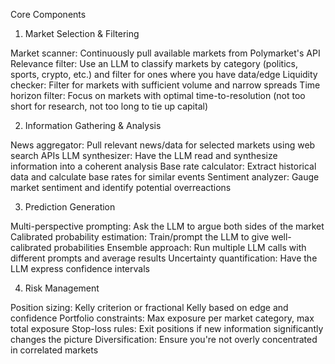 Core Components
1. Market Selection & Filtering

Market scanner: Continuously pull available markets from Polymarket's API
Relevance filter: Use an LLM to classify markets by category (politics, sports, crypto, etc.) and filter for ones where you have data/edge
Liquidity checker: Filter for markets with sufficient volume and narrow spreads
Time horizon filter: Focus on markets with optimal time-to-resolution (not too short for research, not too long to tie up capital)

2. Information Gathering & Analysis

News aggregator: Pull relevant news/data for selected markets using web search APIs
LLM synthesizer: Have the LLM read and synthesize information into a coherent analysis
Base rate calculator: Extract historical data and calculate base rates for similar events
Sentiment analyzer: Gauge market sentiment and identify potential overreactions

3. Prediction Generation

Multi-perspective prompting: Ask the LLM to argue both sides of the market
Calibrated probability estimation: Train/prompt the LLM to give well-calibrated probabilities
Ensemble approach: Run multiple LLM calls with different prompts and average results
Uncertainty quantification: Have the LLM express confidence intervals

4. Risk Management

Position sizing: Kelly criterion or fractional Kelly based on edge and confidence
Portfolio constraints: Max exposure per market category, max total exposure
Stop-loss rules: Exit positions if new information significantly changes the picture
Diversification: Ensure you're not overly concentrated in correlated markets